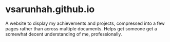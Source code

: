 # vsarunhah.github.io
A website to display my achievements and projects, compressed into a few pages rather than across multiple documents. 
Helps get someone get a somewhat decent understanding of me, professionally. 
